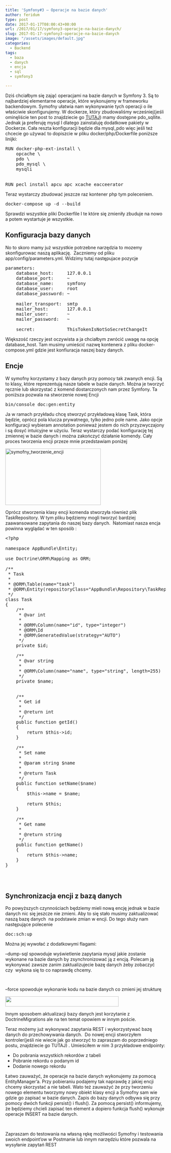 ```yaml
---
title: 'Symfony#3 – Operacje na bazie danych'
author: feridum
type: post
date: 2017-01-17T08:00:43+00:00
url: /2017/01/17/symfony3-operacje-na-bazie-danych/
slug: 2017-01-17-symfony3-operacje-na-bazie-danych
image: "/assets/images/default.jpg"
categories:
  - Backend
tags:
  - baza
  - danych
  - encja
  - sql
  - symfony3

---
```

Dziś chciałbym się zająć operacjami na bazie danych w Symfony 3. Są to najbardziej elementarne operacje, które wykonujemy w frameworku backendowym. Symofny ułatwia nam wykonywanie tych operacji o ile właściwie skonfigurujemy. W dockerze, który zbudowaliśmy wcześniej(jeśli ominęliście ten post to znajdziecie go [TUTAJ][1]) mamy dostępne pdo\_sqllite. Jednak ja preferuję mysql I dlatego zainstaluję dodatkowe pakiety w Dockerze. Cała reszta konfiguracji będzie dla mysql\_pdo więc jeśli też chcecie go używać to dopiszcie w pliku docker/php/Dockerfile poniższe linijki:

<pre class="lang:default decode:true ">RUN docker-php-ext-install \
    opcache \
    pdo \
    pdo_mysql \
    mysqli


RUN pecl install apcu apc xcache eacceerator</pre>

Teraz wystarczy zbudować jeszcze raz kontener php tym poleceniem.

<pre class="theme:cisco-router lang:default decode:true">docker-compose up -d --build</pre>

Sprawdzi wszystkie pliki Dockerfile I te które się zmieniły zbuduje na nowo a potem wystartuje je wszystkie.

## Konfiguracja bazy danych

No to skoro mamy już wszystkie potrzebne narzędzia to mozemy skonfigurowac naszą aplikację.  Zaczniemy od pliku app/config/parameters.yml. Widzimy tutaj następujace pozycje

<pre class="lang:default decode:true ">parameters:
    database_host:     127.0.0.1
    database_port:     ~
    database_name:     symfony
    database_user:     root
    database_password: ~

    mailer_transport:  smtp
    mailer_host:       127.0.0.1
    mailer_user:       ~
    mailer_password:   ~

    secret:            ThisTokenIsNotSoSecretChangeIt</pre>

Większość rzeczy jest oczywista a ja chciałbym zwrócić uwagę na opcję database_host. Tam musimy umieścić nazwę kontenera z pliku docker-compose.yml gdzie jest konfiuracja naszej bazy danych.

## Encje

W symofny korzystamy z bazy danych przy pomocy tak zwanych encji. Są to klasy, które reprezentują nasze tabele w bazie danych. Można je tworzyć ręcznie lub skorzystać z komend dostarczonych nam przez Symfony. Ta poniższa pozwala na stworzenie nowej Encji

<pre class="theme:cisco-router lang:default decode:true ">bin/console doc:gen:entity</pre>

Ja w ramach przykładu chcę stworzyć przykładową klasę Task, która będzie, oprócz pola klucza prywatnego, tylko jedno pole name. Jako opcje konfiguracji wybieram annotation ponieważ jestem do nich przyzwyczajony i są dosyć intuicyjne w użyciu. Teraz wystarczy podać konfigurację tej zmiennej w bazie danych i można zakończyć działanie komendy. Cały proces tworzenia encji przeze mnie przedstawiam poniżej

<img class="size-medium wp-image-118 aligncenter" src="/assets/wp-content/uploads/2017/01/Zrzut-ekranu-2017-01-14-o-16.55.53.png" alt="symofny_tworzenie_encji" width="300" height="177" />

Oprócz stworzenia klasy encji komenda stworzyła również plik TaskRepository. W tym pliku będziemy mogli tworzyć bardziej zaawansowane zapytania do naszej bazy danych.  Natomiast nasza encja powinna wyglądać w ten sposób :

<pre class="lang:default decode:true ">&lt;?php

namespace AppBundle\Entity;

use Doctrine\ORM\Mapping as ORM;

/**
 * Task
 *
 * @ORM\Table(name="task")
 * @ORM\Entity(repositoryClass="AppBundle\Repository\TaskRepository")
 */
class Task
{
    /**
     * @var int
     *
     * @ORM\Column(name="id", type="integer")
     * @ORM\Id
     * @ORM\GeneratedValue(strategy="AUTO")
     */
    private $id;

    /**
     * @var string
     *
     * @ORM\Column(name="name", type="string", length=255)
     */
    private $name;


    /**
     * Get id
     *
     * @return int
     */
    public function getId()
    {
        return $this-&gt;id;
    }

    /**
     * Set name
     *
     * @param string $name
     *
     * @return Task
     */
    public function setName($name)
    {
        $this-&gt;name = $name;

        return $this;
    }

    /**
     * Get name
     *
     * @return string
     */
    public function getName()
    {
        return $this-&gt;name;
    }
}

</pre>

&nbsp;

## Synchronizacja encji z bazą danych

Po powyższych czynnościach będziemy mieli nową encję jednak w bazie danych nic się jeszcze nie zmieni. Aby to się stało musimy zaktualizować naszą bazę danych  na podstawie zmian w encji. Do tego służy nam następujące polecenie

<pre class="theme:cisco-router lang:default decode:true ">doc:sch:up</pre>

Można jej wywołać z dodatkowymi flagami:

&#8211;dump-sql spowoduje wyświetlenie zapytania mysql jakie zostanie wykonane na bazie danych by zsynchronizować ją z encją. Polecam ją wykonywać zawsze zanim zaktualizujecie bazę danych żeby zobaczyć  czy  wykona się to co naprawdę chcemy.

<img class="wp-image-119 aligncenter" src="/assets/wp-content/uploads/2017/01/Zrzut-ekranu-2017-01-14-o-17.11.02.png" alt="" width="375" height="15"/>

&#8211;force spowoduje wykonanie kodu na bazie danych co zmieni jej strukturę

<img class="wp-image-120 aligncenter" src="/assets/wp-content/uploads/2017/01/Zrzut-ekranu-2017-01-14-o-17.11.12.png" alt="" width="356" height="32" s/>

Innym sposobem aktualizacji bazy danych jest korzytanie z DoctrineMigrations ale na ten temat opowiem w innym poście.

Teraz możemy już wykonywać zapytania REST i wykorzystywać bazę danych do przechowywania danych.  Do nowej encji stworzyłem  kontroler(jeśli nie wiecie jak go stworzyć to zapraszam do poprzedniego postu, znajdziecie go TUTAJ) . Umieściłem w nim 3 przykładowe endpointy:

  * Do pobrania wszystkich rekordów z tabeli
  * Pobranie rekordu o podanym id
  * Dodanie nowego rekordu

Łatwo zauważyć, że operacje na bazie danych wykonujemy za pomocą EntityManager&#8217;a. Przy pobieraniu podajemy tak naprawdę z jakiej encji chcemy skorzystać a nie tabeli. Wato też zauważyć że przy tworzeniu nowego elementu tworzymy nowy obiekt klasy encji a Symofny sam wie gdzie go zapisać w bazie danych. Zapis do bazy danych odbywa się przy pomocy dwóch funkcji persist() i flush(). Za pomocą persist() informujemy, że będziemy chcieli zapisać ten element a dopiero funkcja flush() wykonuje operacje INSERT na bazie danych.

&nbsp;

Zapraszam do testowania na własną rękę możliwości Symofny i testowania swoich endpoint&#8217;ow w Postmanie lub innym narzędziu które pozwala na wysyłanie zapytań REST

 [1]: https://fsgeek.pl/2017/01/09/symfony_rest/